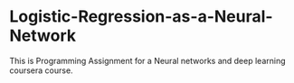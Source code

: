 # Logistic-Regression-as-a-Neural-Network
This is Programming Assignment for a Neural networks and deep learning coursera course.
